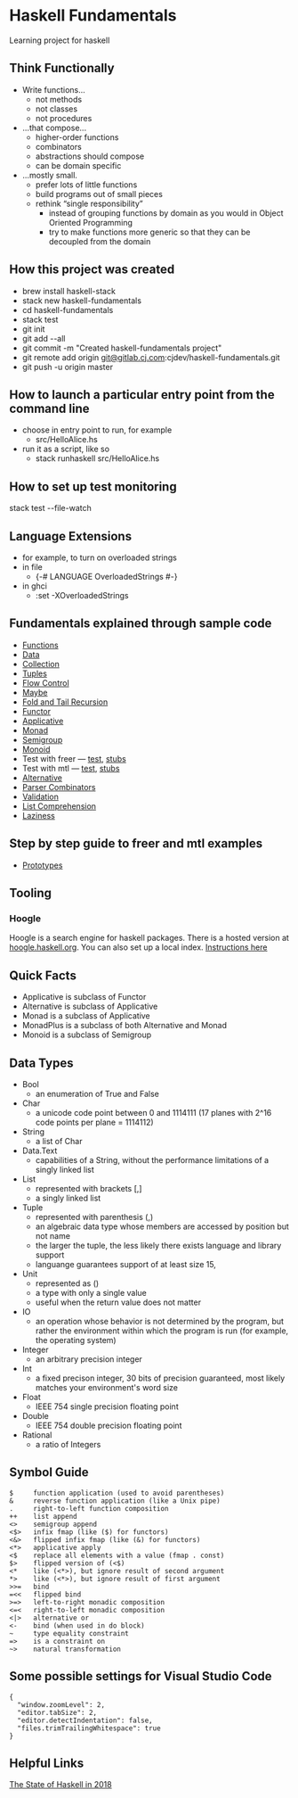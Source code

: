 # Haskell Fundamentals
Learning project for haskell

## Think Functionally
- Write functions...
    - not methods
    - not classes
    - not procedures
- ...that compose...
    - higher-order functions
    - combinators
    - abstractions should compose
    - can be domain specific
- ...mostly small.
    - prefer lots of little functions
    - build programs out of small pieces
    - rethink “single responsibility”
        - instead of grouping functions by domain as you would in Object Oriented Programming
        - try to make functions more generic so that they can be decoupled from the domain

## How this project was created
- brew install haskell-stack
- stack new haskell-fundamentals
- cd haskell-fundamentals
- stack test
- git init
- git add --all
- git commit -m "Created haskell-fundamentals project"
- git remote add origin git@gitlab.cj.com:cjdev/haskell-fundamentals.git
- git push -u origin master

## How to launch a particular entry point from the command line
- choose in entry point to run, for example
    - src/HelloAlice.hs
- run it as a script, like so
    - stack runhaskell src/HelloAlice.hs

## How to set up test monitoring
stack test --file-watch

## Language Extensions
- for example, to turn on overloaded strings
- in file
    - {-# LANGUAGE OverloadedStrings #-}
- in ghci
    - :set -XOverloadedStrings

## Fundamentals explained through sample code
- [Functions](test/FunctionSpec.hs)
- [Data](test/DataSpec.hs)
- [Collection](test/CollectionSpec.hs)
- [Tuples](test/TuplesSpec.hs)
- [Flow Control](test/FlowControlSpec.hs)
- [Maybe](test/MaybeSpec.hs)
- [Fold and Tail Recursion](test/TypesOfLoopsSpec.hs)
- [Functor](test/FunctorSpec.hs)
- [Applicative](test/ApplicativeSpec.hs)
- [Monad](test/MonadSpec.hs)
- [Semigroup](test/SemigroupSpec.hs)
- [Monoid](test/MonoidSpec.hs)
- Test with freer — [test](test/Maintainability/Freer/MainSpec.hs), [stubs](test/Maintainability/Freer/Stubs.hs)
- Test with mtl — [test](test/Maintainability/MTL/MainSpec.hs), [stubs](test/Maintainability/MTL/Stubs.hs)
- [Alternative](test/AlternativeSpec.hs)
- [Parser Combinators](test/ParserCombinatorSpec.hs)
- [Validation](test/ValidationSpec.hs)
- [List Comprehension](test/ListComprehensionSpec.hs)
- [Laziness](test/LazinessSpec.hs)

## Step by step guide to freer and mtl examples
- [Prototypes](src/Maintainability/Prototypes)

## Tooling
### Hoogle
Hoogle is a search engine for haskell packages. There is a hosted version at  
[hoogle.haskell.org](http://hoogle.haskell.org). You can also set up a local index. [Instructions here](http://cjpad.cj.com/hoogle)

## Quick Facts
- Applicative is subclass of Functor
- Alternative is subclass of Applicative
- Monad is a subclass of Applicative
- MonadPlus is a subclass of both Alternative and Monad
- Monoid is a subclass of Semigroup

## Data Types
- Bool
    - an enumeration of True and False
- Char
    - a unicode code point between 0 and 1114111 (17 planes with 2^16 code points per plane = 1114112)
- String
    - a list of Char
- Data.Text
    - capabilities of a String, without the performance limitations of a singly linked list
- List
    - represented with brackets [,]
    - a singly linked list
- Tuple
    - represented with parenthesis (,)
    - an algebraic data type whose members are accessed by position but not name
    - the larger the tuple, the less likely there exists language and library support
    - languange guarantees support of at least size 15,
- Unit
    - represented as ()
    - a type with only a single value
    - useful when the return value does not matter
- IO
    - an operation whose behavior is not determined by the program, but rather the environment within which the program is run (for example, the operating system)
- Integer
    - an arbitrary precision integer
- Int
    - a fixed precison integer, 30 bits of precision guaranteed, most likely matches your environment's word size
- Float
    - IEEE 754 single precision floating point
- Double
    - IEEE 754 double precision floating point
- Rational
    - a ratio of Integers

## Symbol Guide

    $     function application (used to avoid parentheses)
    &     reverse function application (like a Unix pipe)
    .     right-to-left function composition
    ++    list append
    <>    semigroup append
    <$>   infix fmap (like ($) for functors)
    <&>   flipped infix fmap (like (&) for functors)
    <*>   applicative apply
    <$    replace all elements with a value (fmap . const)
    $>    flipped version of (<$)
    <*    like (<*>), but ignore result of second argument
    *>    like (<*>), but ignore result of first argument
    >>=   bind
    =<<   flipped bind
    >=>   left-to-right monadic composition
    <=<   right-to-left monadic composition
    <|>   alternative or
    <-    bind (when used in do block)
    ~     type equality constraint
    =>    is a constraint on
    ~>    natural transformation

## Some possible settings for Visual Studio Code
    {
      "window.zoomLevel": 2,
      "editor.tabSize": 2,
      "editor.detectIndentation": false,
      "files.trimTrailingWhitespace": true
    }
    
## Helpful Links
[The State of Haskell in 2018](https://lexi-lambda.github.io/blog/2018/02/10/an-opinionated-guide-to-haskell-in-2018/)
